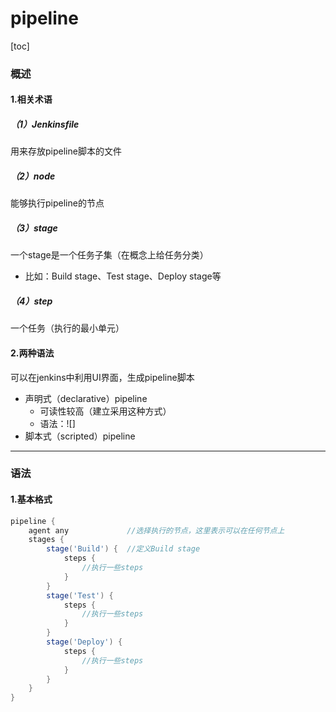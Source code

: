 # pipeline

[toc]

### 概述

#### 1.相关术语

##### （1）Jenkinsfile
用来存放pipeline脚本的文件

##### （2）node
能够执行pipeline的节点

##### （3）stage
一个stage是一个任务子集（在概念上给任务分类）
  * 比如：Build stage、Test stage、Deploy stage等

##### （4）step
一个任务（执行的最小单元）

#### 2.两种语法
可以在jenkins中利用UI界面，生成pipeline脚本
* 声明式（declarative）pipeline
  * 可读性较高（建立采用这种方式）
  * 语法：![]
* 脚本式（scripted）pipeline

***

### 语法

#### 1.基本格式
```groovy
pipeline {
    agent any             //选择执行的节点，这里表示可以在任何节点上
    stages {              
        stage('Build') {  //定义Build stage
            steps {       
                //执行一些steps
            }
        }
        stage('Test') {
            steps {
                //执行一些steps
            }
        }
        stage('Deploy') {
            steps {
                //执行一些steps
            }
        }
    }
}
```
